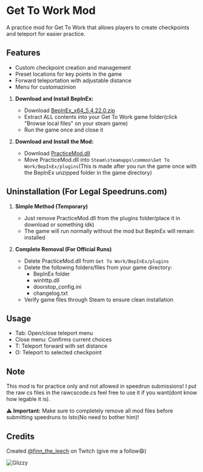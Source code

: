 # Get To Work Mod

A practice mod for Get To Work that allows players to create checkpoints and teleport for easier practice.

## Features
- Custom checkpoint creation and management
- Preset locations for key points in the game
- Forward teleportation with adjustable distance
- Menu for customazinion


1. **Download and Install BepInEx:**
   - Download [BepInEx_x64_5.4.22.0.zip](https://github.com/Elwilo3/GTW-practice-mod/raw/refs/heads/main/files/BepInEx_win_x64_5.4.23.2.zip)
   - Extract ALL contents into your Get To Work game folder(click "Browse local files" on your steam game)
   - Run the game once and close it

2. **Download and Install the Mod:**
   - Download [PracticeMod.dll](https://github.com/Elwilo3/GTW-practice-mod/raw/refs/heads/main/files/PracticeMod.dll)
   - Move PracticeMod.dll into `Steam\steamapps\common\Get To Work/BepInEx/plugins`(This is made after you run the game once with the BepInEx unzipped folder in the game directory)

## Uninstallation (For Legal Speedruns.com)
1. **Simple Method (Temporary)**
   - Just remove PracticeMod.dll from the plugins folder(place it in download or something idk)
   - The game will run normally without the mod but BepInEx will remain installed

2. **Complete Removal (For Official Runs)**
   - Delete PracticeMod.dll from `Get To Work/BepInEx/plugins`
   - Delete the following folders/files from your game directory:
     - BepInEx folder
     - winhttp.dll
     - doorstop_config.ini
     - changelog.txt
   - Verify game files through Steam to ensure clean installation

## Usage
- Tab: Open/close teleport menu
- Close menu: Confirms current choices
- T: Teleport forward with set distance
- O: Teleport to selected checkpoint

## Note
This mod is for practice only and not allowed in speedrun submissions!
I put the raw cs files in the rawcscode.cs feel free to use it if you want(dont know how legable it is).

⚠️ **Important:** Make sure to completely remove all mod files before submitting speedruns to Isto(No need to bother him)!

## Credits
Created [@finn_the_leech](https://www.twitch.tv/finn_the_leech) on Twitch (give me a follow😄)

![Glizzy](https://villacocina.com/wp-content/uploads/2023/04/Mexican-Hotdogs-WEBSITE-scaled.jpg)
